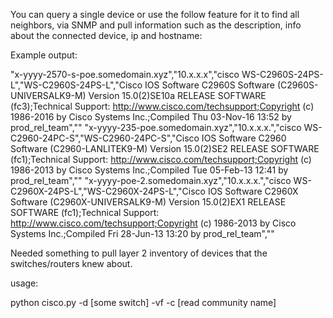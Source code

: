 You can query a single device or use the follow feature for it to find all neighbors, via SNMP and pull information such as the description, info about the connected device, ip and hostname:

Example output:

"x-yyyy-2570-s-poe.somedomain.xyz","10.x.x.x","cisco WS-C2960S-24PS-L","WS-C2960S-24PS-L","Cisco IOS Software C2960S Software (C2960S-UNIVERSALK9-M) Version 15.0(2)SE10a RELEASE SOFTWARE (fc3);Technical Support: http://www.cisco.com/techsupport;Copyright (c) 1986-2016 by Cisco Systems Inc.;Compiled Thu 03-Nov-16 13:52 by prod_rel_team",""
"x-yyyy-235-poe.somedomain.xyz","10.x.x.x.","cisco WS-C2960-24PC-S","WS-C2960-24PC-S","Cisco IOS Software C2960 Software (C2960-LANLITEK9-M) Version 15.0(2)SE2 RELEASE SOFTWARE (fc1);Technical Support: http://www.cisco.com/techsupport;Copyright (c) 1986-2013 by Cisco Systems Inc.;Compiled Tue 05-Feb-13 12:41 by prod_rel_team",""
"x-yyyy-poe-2.somedomain.xyz","10.x.x.x.","cisco WS-C2960X-24PS-L","WS-C2960X-24PS-L","Cisco IOS Software C2960X Software (C2960X-UNIVERSALK9-M) Version 15.0(2)EX1 RELEASE SOFTWARE (fc1);Technical Support: http://www.cisco.com/techsupport;Copyright (c) 1986-2013 by Cisco Systems Inc.;Compiled Fri 28-Jun-13 13:20 by prod_rel_team",""


Needed something to pull layer 2 inventory of devices that the switches/routers knew about.  


usage:

python cisco.py -d [some switch] -vf -c [read community name]
